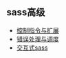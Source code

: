 sass高级
---
* [控制指令与扩展](001.控制指令与扩展.md)  
* [错误处理与调度](002.错误处理与调试.md)  
* [交互式sass](003.交互式sass.md)  




















